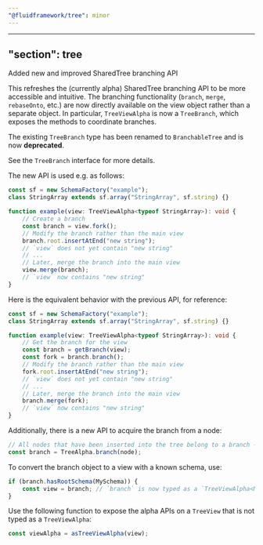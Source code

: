 ```yaml
---
"@fluidframework/tree": minor
---
```

---
"section": tree
---

Added new and improved SharedTree branching API

This refreshes the (currently alpha) SharedTree branching API to be more accessible and intuitive.
The branching functionality (`branch`, `merge`, `rebaseOnto`, etc.) are now directly available on the view object rather than a separate object.
In particular, `TreeViewAlpha` is now a `TreeBranch`, which exposes the methods to coordinate branches.

The existing `TreeBranch` type has been renamed to `BranchableTree` and is now **deprecated**.

See the `TreeBranch` interface for more details.

The new API is used e.g. as follows:

```typescript
const sf = new SchemaFactory("example");
class StringArray extends sf.array("StringArray", sf.string) {}

function example(view: TreeViewAlpha<typeof StringArray>): void {
	// Create a branch
	const branch = view.fork();
	// Modify the branch rather than the main view
	branch.root.insertAtEnd("new string");
	// `view` does not yet contain "new string"
	// ...
	// Later, merge the branch into the main view
	view.merge(branch);
	// `view` now contains "new string"
}
```

Here is the equivalent behavior with the previous API, for reference:

```typescript
const sf = new SchemaFactory("example");
class StringArray extends sf.array("StringArray", sf.string) {}

function example(view: TreeViewAlpha<typeof StringArray>): void {
	// Get the branch for the view
	const branch = getBranch(view);
	const fork = branch.branch();
	// Modify the branch rather than the main view
	fork.root.insertAtEnd("new string");
	// `view` does not yet contain "new string"
	// ...
	// Later, merge the branch into the main view
	branch.merge(fork);
	// `view` now contains "new string"
}
```

Additionally, there is a new API to acquire the branch from a node:

```typescript
// All nodes that have been inserted into the tree belong to a branch - this retrieves that branch
const branch = TreeAlpha.branch(node);
```

To convert the branch object to a view with a known schema, use:

```typescript
if (branch.hasRootSchema(MySchema)) {
	const view = branch; // `branch` is now typed as a `TreeViewAlpha<MySchema>`
}
```

Use the following function to expose the alpha APIs on a `TreeView` that is not typed as a `TreeViewAlpha`:

```typescript
const viewAlpha = asTreeViewAlpha(view);
```
